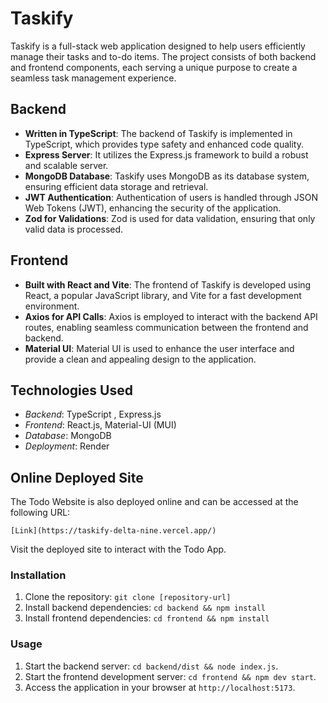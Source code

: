 # Taskify

Taskify is a full-stack web application designed to help users efficiently manage their tasks and to-do items. The project consists of both backend and frontend components, each serving a unique purpose to create a seamless task management experience.

## Backend

- **Written in TypeScript**: The backend of Taskify is implemented in TypeScript, which provides type safety and enhanced code quality.
- **Express Server**: It utilizes the Express.js framework to build a robust and scalable server.
- **MongoDB Database**: Taskify uses MongoDB as its database system, ensuring efficient data storage and retrieval.
- **JWT Authentication**: Authentication of users is handled through JSON Web Tokens (JWT), enhancing the security of the application.
- **Zod for Validations**: Zod is used for data validation, ensuring that only valid data is processed.

## Frontend

- **Built with React and Vite**: The frontend of Taskify is developed using React, a popular JavaScript library, and Vite for a fast development environment.
- **Axios for API Calls**: Axios is employed to interact with the backend API routes, enabling seamless communication between the frontend and backend.
- **Material UI**: Material UI is used to enhance the user interface and provide a clean and appealing design to the application.

## Technologies Used

- *Backend*: TypeScript , Express.js
- *Frontend*: React.js, Material-UI (MUI)
- *Database*: MongoDB
- *Deployment*: Render

## Online Deployed Site

The Todo Website is also deployed online and can be accessed at the following URL:

`[Link](https://taskify-delta-nine.vercel.app/)`

Visit the deployed site to interact with the Todo App.

### Installation

1. Clone the repository: `git clone [repository-url]`
2. Install backend dependencies: `cd backend && npm install`
3. Install frontend dependencies: `cd frontend && npm install`

### Usage

1. Start the backend server: `cd backend/dist && node index.js`.
2. Start the frontend development server: `cd frontend && npm dev start`.
3. Access the application in your browser at `http://localhost:5173`.
